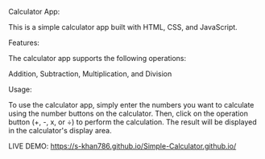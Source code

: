 Calculator App:

This is a simple calculator app built with HTML, CSS, and JavaScript.

Features:

The calculator app supports the following operations:

Addition,
Subtraction,
Multiplication, and
Division

Usage:

To use the calculator app, simply enter the numbers you want to calculate using the number buttons on the calculator. Then, click on the operation button (+, -, x, or ÷) to perform the calculation. The result will be displayed in the calculator's display area.

LIVE DEMO: https://s-khan786.github.io/Simple-Calculator.github.io/
